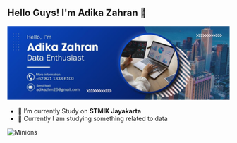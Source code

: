 ## Hello Guys! I'm Adika Zahran 👋


![imgdika](img/img.jpeg)
<!--
**adikazahran/adikazahran** is a ✨ _special_ ✨ repository because its `README.md` (this file) appears on your GitHub profile.

Here are some ideas to get you started:

- 🔭 I’m currently working on ...
- 🌱 I’m currently learning ...
- 👯 I’m looking to collaborate on ...
- 🤔 I’m looking for help with ...
- 💬 Ask me about ...
- 📫 How to reach me: ...
- 😄 Pronouns: ...
- ⚡ Fun fact: ...
-->

- 🔭 I’m currently Study on **STMIK Jayakarta**
- 🌱 Currently I am studying something related to data

![Minions](https://media0.giphy.com/media/v1.Y2lkPTc5MGI3NjExNmhtMXkzZ3Z3dGRrcmdlcHZ5dnUydzZwZTBzOXVtYWhnZDI1bWw4ZiZlcD12MV9pbnRlcm5hbF9naWZfYnlfaWQmY3Q9Zw/TXJiSN8vCERuE/giphy.gif)